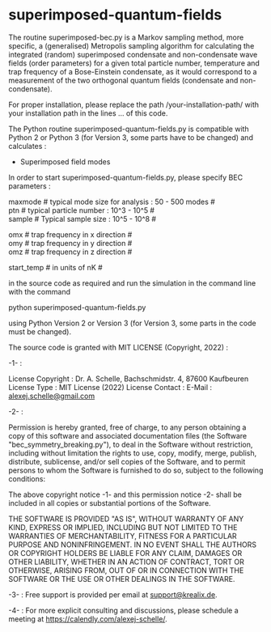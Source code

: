 # superimposed-quantum-fields

The routine superimposed-bec.py is a Markov sampling method, more specific, a (generalised) Metropolis sampling algorithm for calculating the integrated (random) superimposed condensate and non-condensate wave fields (order parameters) for a given total particle number, temperature and trap frequency of a Bose-Einstein condensate, as it would correspond to a measurement of the two orthogonal quantum fields (condensate and non-condensate).

For proper installation, please replace the path /your-installation-path/ with your installation path in the lines ... of this code.

The Python routine superimposed-quantum-fields.py is compatible with Python 2 or Python 3 (for Version 3, some parts have to be changed) 
and calculates :

- Superimposed field modes

In order to start superimposed-quantum-fields.py, please specify BEC parameters :

maxmode # typical mode size for analysis : 50 - 500 modes # <br>
ptn # typical particle number : 10^3 - 10^5 # <br>
sample # Typical sample size : 10^5 - 10^8 # <br>

omx # trap frequency in x direction # <br>
omy # trap frequency in y direction # <br>
omz # trap frequency in z direction # <br>

start_temp # in units of nK # <br>

in the source code as required and run the simulation in the command line with the command

python superimposed-quantum-fields.py

using Python Version 2 or Version 3 (for Version 3, some parts in the code must be changed).

The source code is granted with MIT LICENSE (Copyright, 2022) :

-1- :

License Copyright : Dr. A. Schelle, Bachschmidstr. 4, 87600 Kaufbeuren
License Type : MIT License (2022)
License Contact : E-Mail : alexej.schelle@gmail.com

-2- :

Permission is hereby granted, free of charge, to any person obtaining a copy of this software and associated documentation files (the Software "bec_symmetry_breaking.py"), to deal in the Software without restriction, including without limitation the rights to use, copy, modify, merge, publish, distribute, sublicense, and/or sell copies of the Software, and to permit persons to whom the Software is furnished to do so, subject to the following conditions:

The above copyright notice -1- and this permission notice -2- shall be included in all copies or substantial portions of the Software.

THE SOFTWARE IS PROVIDED "AS IS", WITHOUT WARRANTY OF ANY KIND, EXPRESS OR IMPLIED, INCLUDING BUT NOT LIMITED TO THE WARRANTIES OF MERCHANTABILITY, FITNESS FOR A PARTICULAR PURPOSE AND NONINFRINGEMENT. IN NO EVENT SHALL THE AUTHORS OR COPYRIGHT HOLDERS BE LIABLE FOR ANY CLAIM, DAMAGES OR OTHER LIABILITY, WHETHER IN AN ACTION OF CONTRACT, TORT OR OTHERWISE, ARISING FROM, OUT OF OR IN CONNECTION WITH THE SOFTWARE OR THE USE OR OTHER DEALINGS IN THE SOFTWARE.

-3- : Free support is provided per email at support@krealix.de.

-4- : For more explicit consulting and discussions, please schedule a meeting at https://calendly.com/alexej-schelle/. 
